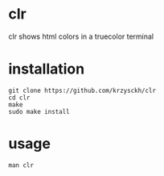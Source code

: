 # clr

clr shows html colors in a truecolor terminal

# installation

```
git clone https://github.com/krzysckh/clr
cd clr
make
sudo make install
```

# usage

```
man clr
```

